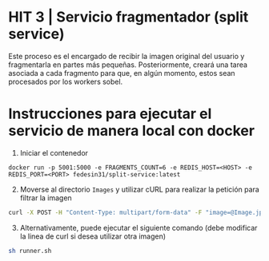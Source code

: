 # HIT 3 | Servicio fragmentador (split service)

Este proceso es el encargado de recibir la imagen original del usuario y fragmentarla en partes más pequeñas. Posteriormente, creará una tarea asociada a cada fragmento
para que, en algún momento, estos sean procesados por los workers sobel.

# Instrucciones para ejecutar el servicio de manera local con docker

1. Iniciar el contenedor

```
docker run -p 5001:5000 -e FRAGMENTS_COUNT=6 -e REDIS_HOST=<HOST> -e REDIS_PORT=<PORT> fedesin31/split-service:latest
```

2. Moverse al directorio `Images` y utilizar cURL para realizar la petición para filtrar la imagen

```bash
curl -X POST -H "Content-Type: multipart/form-data" -F "image=@Image.jpg" -w '\nTiempo total: %{time_total}s\n' http://localhost:5001/api/split
```

3. Alternativamente, puede ejecutar el siguiente comando (debe modificar la linea de curl si desea utilizar otra imagen)

```bash
sh runner.sh
```
